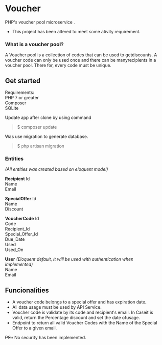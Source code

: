 # Voucher

PHP's ​voucher​ ​pool​ ​microservice​ .
- This project has been altered to meet some ativity requirement.

### What​ ​is​ ​a​ ​voucher​ ​pool?

A Voucher​ ​pool​ ​is​ ​a​ ​collection​ ​of​​ ​codes​ ​that​ ​can​ ​be​ ​used​ to​ ​get​ ​discounts.
A voucher code can only ​be​ ​used​ ​once​ and ​there​ ​can​ ​be​ ​many​ ​recipients​ ​in​ ​a​ ​voucher​ ​pool. There for, every code must be unique.

## Get started
Requirements:  
PHP 7 or greater  
Composer  
SQLite

Update app after clone by using command
> $ composer update

Was use migration to generate database.
> $ php artisan migration

### Entities
*(All entities was created based on eloquent model)*

 **Recipient**
Id  
Name  
Email

**SpecialOffer**
Id  
Name  
Discount
 
**VoucherCode**
Id  
Code  
Recipient_Id  
Special_Offer_Id  
Due_Date  
Used  
Used_On

**User**  *(Eloquent default, it will be used with authentication when implemented)*  
Name  
Email  

## Funcionalities

- A voucher code belongs to a special offer and has expiration date.
- All data usage must be used by API Service.
- Voucher code is validate by its code and recipient's email. In​ ​Case​ ​it​ ​is​ ​valid,​ ​return​ ​the​ ​Percentage​ discount and​ ​set​ ​the​ ​date​ ​of​ ​usage.
- Endpoint to​ ​return​ ​all​ ​valid​ ​Voucher​ ​Codes​ ​with​ ​the​ ​Name​ ​of​ ​the Special​ ​Offer to a given email.

~~PS.:~~ No security has been implemented.
